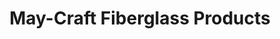 ---
title: "May-Craft Fiberglass Products"
url: /four-oaks/may-craft-fiberglass-products/
shop: Boot
---